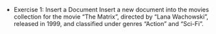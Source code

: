 - Exercise 1: Insert a Document
Insert a new document into the movies collection for the movie “The Matrix”, directed by “Lana Wachowski”, released in 1999, and classified under genres “Action” and “Sci-Fi”.
